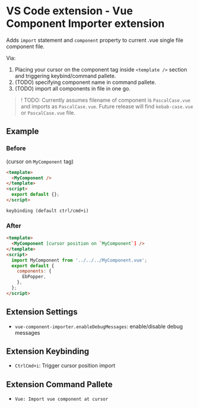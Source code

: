 # VS Code extension - Vue Component Importer extension

Adds `import` statement and `component` property to current .vue single file component file.

Via:

1. Placing your cursor on the component tag inside `<template />` section and triggering keybind/command pallete.
2. (TODO) specifying component name in command pallete.
3. (TODO) import all components in file in one go.

> ! TODO: Currently assumes filename of component is `PascalCase.vue` and imports as `PascalCase.vue`. Future release will find `kebab-case.vue` or `PascalCase.vue` file.

## Example

### Before

(cursor on `MyComponent` tag)

```html
<template>
  <MyComponent />
</template>
<script>
  export default {};
</script>
```

`keybinding (default ctrl/cmd+i)`

### After

```html
<template>
  <MyComponent [cursor position on `MyComponent`] />
</template>
<script>
  import MyComponent from '../../../MyComponent.vue';
  export default {
    components: {
      EbPopper,
    },
  };
</script>
```

## Extension Settings

- `vue-component-importer.enableDebugMessages`: enable/disable debug messages

## Extension Keybinding

- `CtrlCmd+i`: Trigger cursor position import

## Extension Command Pallete

- `Vue: Import vue component at cursor`
